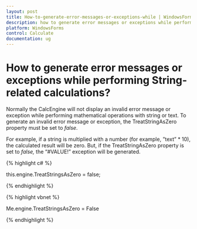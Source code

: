 ```yaml
---
layout: post
title: How-to-generate-error-messages-or-exceptions-while | WindowsForms | Syncfusion
description: how to generate error messages or exceptions while performing string-related calculations?
platform: WindowsForms
control: Calculate
documentation: ug
---
```


# How to generate error messages or exceptions while performing String-related calculations?

Normally the CalcEngine will not display an invalid error message or exception while performing mathematical operations with string or text. To generate an invalid error message or exception, the TreatStringAsZero property must be set to _false_.

For example, if a string is multiplied with a number (for example, ”text” * 10), the calculated result will be zero. But, if the TreatStringAsZero property is set to _false,_ the “#VALUE!” exception will be generated.

{% highlight c# %}



this.engine.TreatStringsAsZero = false;

{% endhighlight %}

{% highlight vbnet %}



Me.engine.TreatStringsAsZero = False


{% endhighlight %}


